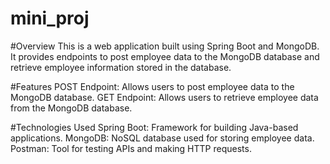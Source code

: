 # mini_proj

#Overview
This is a web application built using Spring Boot and MongoDB. It provides endpoints to post employee data to the MongoDB database and retrieve employee information stored in the database.

#Features
POST Endpoint: Allows users to post employee data to the MongoDB database.
GET Endpoint: Allows users to retrieve employee data from the MongoDB database.

#Technologies Used
Spring Boot: Framework for building Java-based applications.
MongoDB: NoSQL database used for storing employee data.
Postman: Tool for testing APIs and making HTTP requests.
